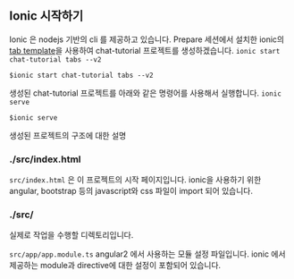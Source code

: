 ## Ionic 시작하기

Ionic 은 nodejs 기반의 cli 를 제공하고 있습니다.
Prepare 세션에서 설치한 ionic의 [tab template](https://github.com/driftyco/ionic2-starter-tabs)을 사용하여 chat-tutorial 프로젝트를 생성하겠습니다. `ionic start chat-tutorial tabs --v2`
	
	$ionic start chat-tutorial tabs --v2

생성된 chat-tutorial 프로젝트를 아래와 같은 명령어를 사용해서 실행합니다. `ionic serve`

	$ionic serve

생성된 프로젝트의 구조에 대한 설명

### ./src/index.html

`src/index.html` 은 이 프로젝트의 시작 페이지입니다. ionic을 사용하기 위한 angular, bootstrap 등의 javascript와 css 파일이 import 되어 있습니다.
	

### ./src/

실제로 작업을 수행할 디렉토리입니다.

`src/app/app.module.ts` angular2 에서 사용하는 모듈 설정 파일입니다. ionic 에서 제공하는 module과 directive에 대한 설정이 포함되어 있습니다.